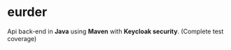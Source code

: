 # eurder

Api back-end in **Java** using **Maven** with **Keycloak security**. (Complete test coverage)